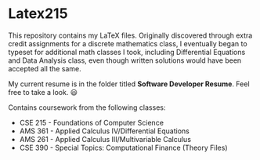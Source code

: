 # Latex215
This repository contains my LaTeX files.  Originally discovered through extra credit assignments for a discrete mathematics class, I eventually began to typeset for additional math classes I took, including Differential Equations and Data Analysis class, even though written solutions would have been accepted all the same.

My current resume is in the folder titled **Software Developer Resume**.  Feel free to take a look. :smiley:

Contains coursework from the following classes:
* CSE 215 - Foundations of Computer Science
* AMS 361 - Applied Calculus IV/Differential Equations
* AMS 261 - Applied Calculus III/Multivariable Calculus
* CSE 390 - Special Topics: Computational Finance (Theory Files)
